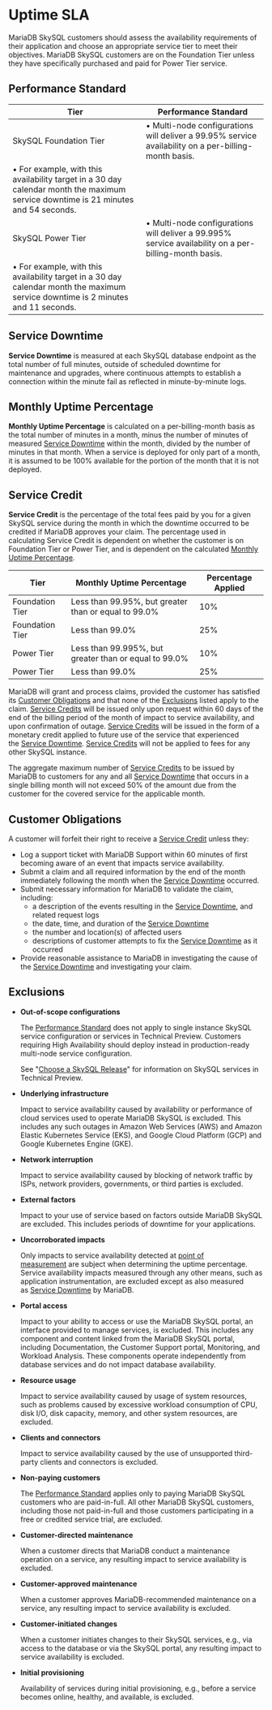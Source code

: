 # Uptime SLA

MariaDB SkySQL customers should assess the availability requirements of their application and choose an appropriate service tier to meet their objectives. MariaDB SkySQL customers are on the Foundation Tier unless they have specifically purchased and paid for Power Tier service.

## **Performance Standard**

| Tier | Performance Standard |
| --- | --- |
| SkySQL Foundation Tier | • Multi-node configurations will deliver a 99.95% service availability on a per-billing-month basis.
• For example, with this availability target in a 30 day calendar month the maximum service downtime is 21 minutes and 54 seconds. |
| SkySQL Power Tier | • Multi-node configurations will deliver a 99.995% service availability on a per-billing-month basis.
• For example, with this availability target in a 30 day calendar month the maximum service downtime is 2 minutes and 11 seconds. |

## **Service Downtime**

**Service Downtime** is measured at each SkySQL database endpoint as the total number of full minutes, outside of scheduled downtime for maintenance and upgrades, where continuous attempts to establish a connection within the minute fail as reflected in minute-by-minute logs.

## **Monthly Uptime Percentage**

**Monthly Uptime Percentage** is calculated on a per-billing-month basis as the total number of minutes in a month, minus the number of minutes of measured [Service Downtime](https://mariadb.com/docs/skysql-dbaas/service-management/nr-sla/#Service_Downtime) within the month, divided by the number of minutes in that month. When a service is deployed for only part of a month, it is assumed to be 100% available for the portion of the month that it is not deployed.

## **Service Credit**

**Service Credit** is the percentage of the total fees paid by you for a given SkySQL service during the month in which the downtime occurred to be credited if MariaDB approves your claim. The percentage used in calculating Service Credit is dependent on whether the customer is on Foundation Tier or Power Tier, and is dependent on the calculated [Monthly Uptime Percentage](https://mariadb.com/docs/skysql-dbaas/service-management/nr-sla/#Monthly_Uptime_Percentage).

| Tier | Monthly Uptime Percentage | Percentage Applied |
| --- | --- | --- |
| Foundation Tier | Less than 99.95%, but greater than or equal to 99.0% | 10% |
| Foundation Tier | Less than 99.0% | 25% |
| Power Tier | Less than 99.995%, but greater than or equal to 99.0% | 10% |
| Power Tier | Less than 99.0% | 25% |

MariaDB will grant and process claims, provided the customer has satisfied its [Customer Obligations](https://mariadb.com/docs/skysql-dbaas/service-management/nr-sla/#Customer_Obligations) and that none of the [Exclusions](https://mariadb.com/docs/skysql-dbaas/service-management/nr-sla/#Exclusions) listed apply to the claim. [Service Credits](https://mariadb.com/docs/skysql-dbaas/service-management/nr-sla/#Service_Credit) will be issued only upon request within 60 days of the end of the billing period of the month of impact to service availability, and upon confirmation of outage. [Service Credits](https://mariadb.com/docs/skysql-dbaas/service-management/nr-sla/#Service_Credit) will be issued in the form of a monetary credit applied to future use of the service that experienced the [Service Downtime](https://mariadb.com/docs/skysql-dbaas/service-management/nr-sla/#Service_Downtime). [Service Credits](https://mariadb.com/docs/skysql-dbaas/service-management/nr-sla/#Service_Credit) will not be applied to fees for any other SkySQL instance.

The aggregate maximum number of [Service Credits](https://mariadb.com/docs/skysql-dbaas/service-management/nr-sla/#Service_Credit) to be issued by MariaDB to customers for any and all [Service Downtime](https://mariadb.com/docs/skysql-dbaas/service-management/nr-sla/#Service_Downtime) that occurs in a single billing month will not exceed 50% of the amount due from the customer for the covered service for the applicable month.

## **Customer Obligations**

A customer will forfeit their right to receive a [Service Credit](https://mariadb.com/docs/skysql-dbaas/service-management/nr-sla/#Service_Credit) unless they:

- Log a support ticket with MariaDB Support within 60 minutes of first becoming aware of an event that impacts service availability.
- Submit a claim and all required information by the end of the month immediately following the month when the [Service Downtime](https://mariadb.com/docs/skysql-dbaas/service-management/nr-sla/#Service_Downtime) occurred.
- Submit necessary information for MariaDB to validate the claim, including:
    - a description of the events resulting in the [Service Downtime](https://mariadb.com/docs/skysql-dbaas/service-management/nr-sla/#Service_Downtime), and related request logs
    - the date, time, and duration of the [Service Downtime](https://mariadb.com/docs/skysql-dbaas/service-management/nr-sla/#Service_Downtime)
    - the number and location(s) of affected users
    - descriptions of customer attempts to fix the [Service Downtime](https://mariadb.com/docs/skysql-dbaas/service-management/nr-sla/#Service_Downtime) as it occurred
- Provide reasonable assistance to MariaDB in investigating the cause of the [Service Downtime](https://mariadb.com/docs/skysql-dbaas/service-management/nr-sla/#Service_Downtime) and investigating your claim.

## **Exclusions**

- **Out-of-scope configurations**
    
    The [Performance Standard](https://mariadb.com/docs/skysql-dbaas/service-management/nr-sla/#Performance_Standard) does not apply to single instance SkySQL service configuration or services in Technical Preview. Customers requiring High Availability should deploy instead in production-ready multi-node service configuration.
    
    See "[Choose a SkySQL Release](https://mariadb.com/docs/skysql-dbaas/working/nr-release-choice/)" for information on SkySQL services in Technical Preview.
    
- **Underlying infrastructure**
    
    Impact to service availability caused by availability or performance of cloud services used to operate MariaDB SkySQL is excluded. This includes any such outages in Amazon Web Services (AWS) and Amazon Elastic Kubernetes Service (EKS), and Google Cloud Platform (GCP) and Google Kubernetes Engine (GKE).
    
- **Network interruption**
    
    Impact to service availability caused by blocking of network traffic by ISPs, network providers, governments, or third parties is excluded.
    
- **External factors**
    
    Impact to your use of service based on factors outside MariaDB SkySQL are excluded. This includes periods of downtime for your applications.
    
- **Uncorroborated impacts**
    
    Only impacts to service availability detected at [point of measurement](https://mariadb.com/docs/skysql-dbaas/service-management/nr-sla/#Service_Downtime) are subject when determining the uptime percentage. Service availability impacts measured through any other means, such as application instrumentation, are excluded except as also measured as [Service Downtime](https://mariadb.com/docs/skysql-dbaas/service-management/nr-sla/#Service_Downtime) by MariaDB.
    
- **Portal access**
    
    Impact to your ability to access or use the MariaDB SkySQL portal, an interface provided to manage services, is excluded. This includes any component and content linked from the MariaDB SkySQL portal, including Documentation, the Customer Support portal, Monitoring, and Workload Analysis. These components operate independently from database services and do not impact database availability.
    
- **Resource usage**
    
    Impact to service availability caused by usage of system resources, such as problems caused by excessive workload consumption of CPU, disk I/O, disk capacity, memory, and other system resources, are excluded.
    
- **Clients and connectors**
    
    Impact to service availability caused by the use of unsupported third-party clients and connectors is excluded.
    
- **Non-paying customers**
    
    The [Performance Standard](https://mariadb.com/docs/skysql-dbaas/service-management/nr-sla/#Performance_Standard) applies only to paying MariaDB SkySQL customers who are paid-in-full. All other MariaDB SkySQL customers, including those not paid-in-full and those customers participating in a free or credited service trial, are excluded.
    
- **Customer-directed maintenance**
    
    When a customer directs that MariaDB conduct a maintenance operation on a service, any resulting impact to service availability is excluded.
    
- **Customer-approved maintenance**
    
    When a customer approves MariaDB-recommended maintenance on a service, any resulting impact to service availability is excluded.
    
- **Customer-initiated changes**
    
    When a customer initiates changes to their SkySQL services, e.g., via access to the database or via the SkySQL portal, any resulting impact to service availability is excluded.
    
- **Initial provisioning**
    
    Availability of services during initial provisioning, e.g., before a service becomes online, healthy, and available, is excluded.
